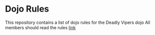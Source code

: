 Dojo Rules
==========

This repository contains a list of dojo rules for the Deadly Vipers dojo
All members should read the rules
[link](https://github.com/deadlyvipers)
